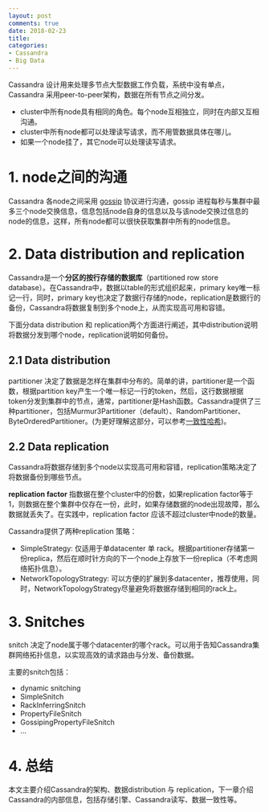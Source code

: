 ```yaml
---
layout: post
comments: true
date: 2018-02-23
title: 
categories:  
- Cassandra
- Big Data
---
```


Cassandra 设计用来处理多节点大型数据工作负载，系统中没有单点，Cassandra 采用peer-to-peer架构，数据在所有节点之间分发。

* cluster中所有node具有相同的角色。每个node互相独立，同时在内部又互相沟通。
* cluster中所有node都可以处理读写请求，而不用管数据具体在哪儿。
* 如果一个node挂了，其它node可以处理读写请求。

# 1. node之间的沟通

Cassandra 各node之间采用 [gossip][1] 协议进行沟通，gossip 进程每秒与集群中最多三个node交换信息，信息包括node自身的信息以及与该node交换过信息的node的信息，这样，所有node都可以很快获取集群中所有的node信息。

# 2. Data distribution and replication

Cassandra是一个**分区的按行存储的数据库**（partitioned row store database）。在Cassandra中，数据以table的形式组织起来，primary key唯一标记一行，同时，primary key也决定了数据行存储的node，replication是数据行的备份，Cassandra将数据复制到多个node上，从而实现高可用和容错。

下面分data distribution 和 replication两个方面进行阐述，其中distribution说明将数据分发到哪个node，replication说明如何备份。

## 2.1 Data distribution

partitioner 决定了数据是怎样在集群中分布的。简单的讲，partitioner是一个函数，根据partition key产生一个唯一标记一行的token，然后，这行数据根据token分发到集群中的节点，通常，partitioner是Hash函数。Cassandra提供了三种partitioner，包括Murmur3Partitioner（default）、RandomPartitioner、ByteOrderedPartitioner。(为更好理解这部分，可以参考[一致性哈希][2])。

## 2.2 Data replication

Cassandra将数据存储到多个node以实现高可用和容错，replication策略决定了将数据备份到哪些节点。

**replication factor** 指数据在整个cluster中的份数，如果replication factor等于1，则数据在整个集群中仅存在一份，此时，如果存储数据的node出现故障，那么数据就丢失了。在实践中，replication factor 应该不超过cluster中node的数量。

Cassandra提供了两种replication 策略：

* SimpleStrategy: 仅适用于单datacenter 单 rack。根据partitioner存储第一份replica，然后在顺时针方向的下一个node上存放下一份replica（不考虑网络拓扑信息）。
* NetworkTopologyStrategy: 可以方便的扩展到多datacenter，推荐使用，同时，NetworkTopologyStrategy尽量避免将数据存储到相同的rack上。

# 3. Snitches

snitch 决定了node属于哪个datacenter的哪个rack。可以用于告知Cassandra集群网络拓扑信息，以实现高效的请求路由与分发、备份数据。

主要的snitch包括：

* dynamic snitching
* SimpleSnitch
* RackInferringSnitch
* PropertyFileSnitch
* GossipingPropertyFileSnitch
* ...

# 4. 总结

本文主要介绍Cassandra的架构、数据distribution 与 replication，下一章介绍Cassandra的内部信息，包括存储引擎、Cassandra读写、数据一致性等。

[1]: https://en.wikipedia.org/wiki/Gossip_protocol "gossip"
[2]: http://blog.codinglabs.org/articles/consistent-hashing.html " 一致性Hash"





